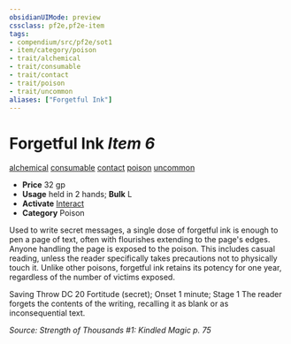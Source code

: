 ```yaml
---
obsidianUIMode: preview
cssclass: pf2e,pf2e-item
tags:
- compendium/src/pf2e/sot1
- item/category/poison
- trait/alchemical
- trait/consumable
- trait/contact
- trait/poison
- trait/uncommon
aliases: ["Forgetful Ink"]
---
```

# Forgetful Ink *Item 6*  
[alchemical](rules/traits/alchemical.md "Alchemical Item Trait")  [consumable](rules/traits/consumable.md "Consumable Item Trait")  [contact](rules/traits/contact.md "Contact Item Trait")  [poison](rules/traits/poison.md "Poison Effect Trait")  [uncommon](rules/traits/uncommon.md "Uncommon Rarity Trait")  

- **Price** 32 gp
- **Usage** held in 2 hands; **Bulk** L
- **Activate** [Interact](rules/actions/interact.md)
- **Category** Poison

Used to write secret messages, a single dose of forgetful ink is enough to pen a page of text, often with flourishes extending to the page's edges. Anyone handling the page is exposed to the poison. This includes casual reading, unless the reader specifically takes precautions not to physically touch it. Unlike other poisons, forgetful ink retains its potency for one year, regardless of the number of victims exposed.

Saving Throw DC 20 Fortitude (secret); Onset 1 minute; Stage 1 The reader forgets the contents of the writing, recalling it as blank or as inconsequential text.

*Source: Strength of Thousands #1: Kindled Magic p. 75*